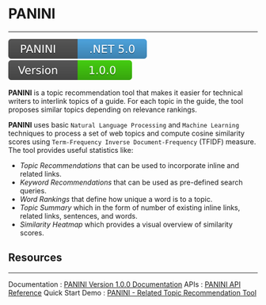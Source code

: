# PANINI
-------
[![Runtime](/images/runtime.svg)](https://dotnet.microsoft.com/download/dotnet/5.0)
[![Version](/images/version.svg)](#)

**PANINI** is a topic recommendation tool that makes it easier for technical writers to interlink topics of a guide. For each topic in the guide, the tool proposes similar topics depending on relevance rankings.

**PANINI** uses basic `Natural Language Processing` and `Machine Learning` techniques to process a set of web topics and compute cosine similarity scores using `Term-Frequency Inverse Document-Frequency` (TFIDF) measure. The tool provides useful statistics like:
- *Topic Recommendations* that can be used to incorporate inline and related links.
- *Keyword Recommendations* that can be used as pre-defined search queries.
- *Word Rankings* that define how unique a word is to a topic.
- *Topic Summary* which in the form of number of existing inline links, related links, sentences, and words.
- *Similarity Heatmap* which provides a visual overview of similarity scores.

## Resources
------
Documentation : [PANINI Version 1.0.0 Documentation](joshigirish.github.io/panini_dotnetcore/)
APIs : [PANINI API Reference](https://joshigirish.github.io/Panini_DotNetCore/api/index.html)
Quick Start Demo : [PANINI - Related Topic Recommendation Tool](https://www.youtube.com/watch?v=7b7FRqfdCkY)

